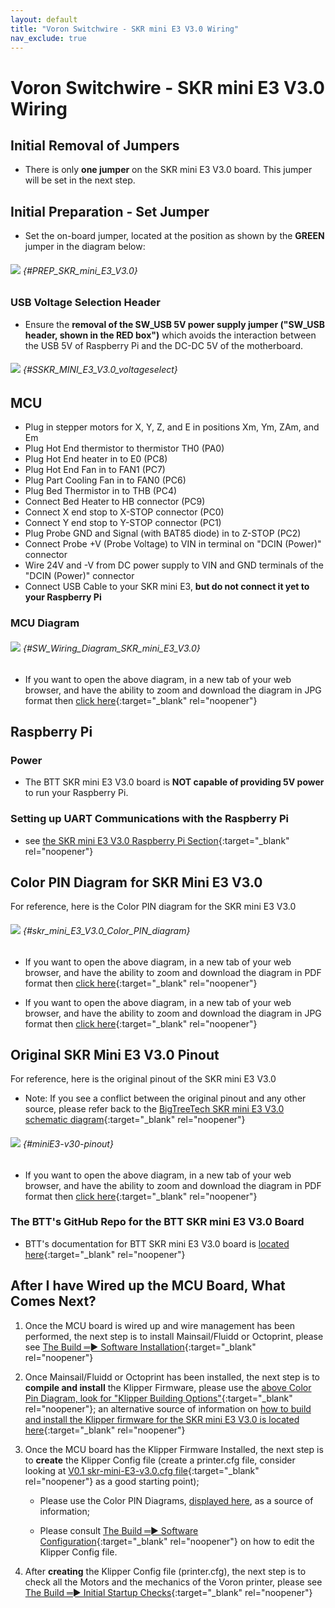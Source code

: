```yaml
---
layout: default
title: "Voron Switchwire - SKR mini E3 V3.0 Wiring"
nav_exclude: true
---
```


# Voron Switchwire - SKR mini E3 V3.0 Wiring

## Initial Removal of Jumpers

* There is only **one jumper** on the SKR mini E3 V3.0 board.  This jumper will be set in the next step.

## Initial Preparation - Set Jumper

* Set the on-board jumper, located at the position as shown by the **<span class="color-blind-green">GREEN</span>** jumper in the diagram below:

###### ![](./images/SKR_mini_E3_V3.0_for_Prep_and_Wiring_Diagram_150.png) {#PREP_SKR_mini_E3_V3.0}

### USB Voltage Selection Header

* Ensure the **removal of the SW_USB 5V power supply jumper ("SW_USB header, shown in the <span class="color-blind-red">RED box</span>")** which avoids the interaction between the USB 5V of Raspberry Pi and the DC-DC 5V of the motherboard.

###### ![](./images/SKR_MINI_E3_V3.0_voltageselect.png) {#SSKR_MINI_E3_V3.0_voltageselect}

## MCU

* Plug in stepper motors for X, Y, Z, and E in positions Xm, Ym, ZAm, and Em
* Plug Hot End thermistor to thermistor TH0 (PA0)
* Plug Hot End heater in to E0 (PC8)
* Plug Hot End Fan in to FAN1 (PC7)
* Plug Part Cooling Fan in to FAN0 (PC6)
* Plug Bed Thermistor in to THB (PC4)
* Connect Bed Heater to HB connector (PC9)
* Connect X end stop to X-STOP connector (PC0)
* Connect Y end stop to Y-STOP connector (PC1)
* Plug Probe GND and Signal (with BAT85 diode) in to Z-STOP (PC2)
* Connect Probe +V (Probe Voltage) to VIN in terminal on "DCIN (Power)" connector
* Wire 24V and -V from DC power supply to VIN and GND terminals of the "DCIN (Power)" connector
* Connect USB Cable to your SKR mini E3, **but do not connect it yet to your Raspberry Pi**

### MCU Diagram

###### ![](./images/SW_Wiring_Diagram_SKR_mini_E3_V3.0_150.jpg) {#SW_Wiring_Diagram_SKR_mini_E3_V3.0}

* <span class="fs_percent_110">If you want to open the above diagram, in a new tab of your web browser, and have the ability to zoom and download the diagram in JPG format then [click here](./images/SW_Wiring_Diagram_SKR_mini_E3_V3.0_150.jpg){:target="_blank" rel="noopener"}</span>

## Raspberry Pi

### Power
* The BTT SKR mini E3 V3.0 board is **NOT capable of providing 5V power** to run your Raspberry Pi.

### Setting up UART Communications with the Raspberry Pi

* see [the SKR mini E3 V3.0 Raspberry Pi Section](./skr_miniE3v30_RaspberryPi#raspberry-pi){:target="_blank" rel="noopener"}

<div>

<!--### The Klipper Configuration file for SKR Mini E3 V3.0

The Klipper Configuration file from VoronDesign/Voron-Switchwire GitHub Repo for SKR Mini E3 V3.0 board is [located here](https://github.com/VoronDesign/Voron-Switchwire/blob/master/Firmware/xxxxxxxskr_mini_e3_v3_config.cfg)
-->

</div>

## Color PIN Diagram for SKR Mini E3 V3.0
For reference, here is the Color PIN diagram for the SKR mini E3 V3.0

###### ![](./images/SKR_mini_E3_V3.0_Color_PIN_diagram_300.jpg) {#skr_mini_E3_V3.0_Color_PIN_diagram}

* If you want to open the above diagram, in a new tab of your web browser, and have the ability to zoom and download the diagram in PDF format then [click here](./images/SKR_mini_E3_V3.0_Color_PIN_diagram_300.pdf){:target="_blank" rel="noopener"}

* If you want to open the above diagram, in a new tab of your web browser, and have the ability to zoom and download the diagram in JPG format then [click here](./images/SKR_mini_E3_V3.0_Color_PIN_diagram_300.jpg){:target="_blank" rel="noopener"}

## Original SKR Mini E3 V3.0 Pinout

For reference, here is the original pinout of the SKR mini E3 V3.0

* Note: If you see a conflict between the original pinout and any other source, please refer back to the [BigTreeTech SKR mini E3 V3.0 schematic diagram](<./images/BTT E3 SKR MINI V3.0_SCH.pdf>){:target="_blank" rel="noopener"}

###### ![](./images/miniE3-v30-pinout.png) {#miniE3-v30-pinout}

* If you want to open the above diagram, in a new tab of your web browser, and have the ability to zoom and download the diagram in PDF format then [click here](<./images/BTT E3 SKR MINI V3.0_PIN.pdf>){:target="_blank" rel="noopener"}

### The BTT's GitHub Repo for the BTT SKR mini E3 V3.0 Board

*  BTT's documentation for BTT SKR mini E3 V3.0 board is [located here](https://github.com/bigtreetech/BIGTREETECH-SKR-mini-E3/tree/master/hardware/BTT%20SKR%20MINI%20E3%20V3.0){:target="_blank" rel="noopener"}

## After I have Wired up the MCU Board, What Comes Next?

1. Once the MCU board is wired up and wire management has been performed, the next step is to install Mainsail/Fluidd or Octoprint, please see [The Build ═► Software Installation](../../build/software/index#software-installation){:target="_blank" rel="noopener"}

2. Once Mainsail/Fluidd or Octoprint has been installed, the next step is to **compile and install** the Klipper Firmware, please use the [above Color Pin Diagram, look for "Klipper Building Options"](./images/SKR_mini_E3_V3.0_Color_PIN_diagram_300.pdf){:target="_blank" rel="noopener"}; an alternative source of information on [how to build and install the Klipper firmware for the SKR mini E3 V3.0 is located here](https://github.com/bigtreetech/BIGTREETECH-SKR-mini-E3/tree/master/firmware/V3.0/Klipper){:target="_blank" rel="noopener"}

3. Once the MCU board has the Klipper Firmware Installed, the next step is to **create** the Klipper Config file (create a printer.cfg file, consider looking at [V0.1 skr-mini-E3-v3.0.cfg file](https://github.com/VoronDesign/Voron-0/blob/Voron0.1/Firmware/skr-mini-E3-v3.0.cfg){:target="_blank" rel="noopener"} as a good starting point);

    * Please use the Color PIN Diagrams, [displayed here](#skr_mini_E3_V3.0_Color_PIN_diagram), as a source of information;

    * Please consult [The Build ═► Software Configuration](../../build/software/configuration#software-configuration){:target="_blank" rel="noopener"} on how to edit the Klipper Config file.


4. After **creating** the Klipper Config file (printer.cfg), the next step is to check all the Motors and the mechanics of the Voron printer, please see [The Build ═► Initial Startup Checks](../../build/startup/index#initial-startup-checks){:target="_blank" rel="noopener"}